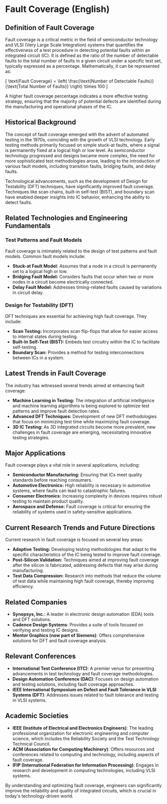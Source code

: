 # Fault Coverage (English)

## Definition of Fault Coverage
Fault coverage is a critical metric in the field of semiconductor technology and VLSI (Very Large Scale Integration) systems that quantifies the effectiveness of a test procedure in detecting potential faults within an integrated circuit (IC). It is defined as the ratio of the number of detectable faults to the total number of faults in a given circuit under a specific test set, typically expressed as a percentage. Mathematically, it can be represented as:

\[ \text{Fault Coverage} = \left( \frac{\text{Number of Detectable Faults}}{\text{Total Number of Faults}} \right) \times 100 \]

A higher fault coverage percentage indicates a more effective testing strategy, ensuring that the majority of potential defects are identified during the manufacturing and operational phases of the IC.

## Historical Background
The concept of fault coverage emerged with the advent of automated testing in the 1970s, coinciding with the growth of VLSI technology. Early testing methods primarily focused on simple stuck-at faults, where a signal is permanently fixed at a logical high or low level. As semiconductor technology progressed and designs became more complex, the need for more sophisticated test methodologies arose, leading to the introduction of various fault models, including transition faults, bridging faults, and delay faults.

Technological advancements, such as the development of Design for Testability (DFT) techniques, have significantly improved fault coverage. Techniques like scan chains, built-in self-test (BIST), and boundary scan have enabled deeper insights into IC behavior, enhancing the ability to detect faults.

## Related Technologies and Engineering Fundamentals
### Test Patterns and Fault Models
Fault coverage is intimately related to the design of test patterns and fault models. Common fault models include:
- **Stuck-at Fault Model:** Assumes that a node in a circuit is permanently set to a logical high or low.
- **Bridging Fault Model:** Considers faults that occur when two or more nodes in a circuit become electrically connected.
- **Delay Fault Model:** Addresses timing-related faults caused by variations in circuit delay.

### Design for Testability (DFT)
DFT techniques are essential for achieving high fault coverage. They include:
- **Scan Testing:** Incorporates scan flip-flops that allow for easier access to internal states during testing.
- **Built-In Self-Test (BIST):** Embeds test circuitry within the IC to facilitate self-testing.
- **Boundary Scan:** Provides a method for testing interconnections between ICs in a system.

## Latest Trends in Fault Coverage
The industry has witnessed several trends aimed at enhancing fault coverage:
- **Machine Learning in Testing:** The integration of artificial intelligence and machine learning algorithms is being explored to optimize test patterns and improve fault detection rates.
- **Advanced DFT Techniques:** Development of new DFT methodologies that focus on minimizing test time while maximizing fault coverage.
- **3D IC Testing:** As 3D integrated circuits become more prevalent, new challenges in fault coverage are emerging, necessitating innovative testing strategies.

## Major Applications
Fault coverage plays a vital role in several applications, including:
- **Semiconductor Manufacturing:** Ensuring that ICs meet quality standards before reaching consumers.
- **Automotive Electronics:** High reliability is necessary in automotive systems, where faults can lead to catastrophic failures.
- **Consumer Electronics:** Increasing complexity in devices requires robust testing to maintain product quality.
- **Aerospace and Defense:** Fault coverage is critical for ensuring the reliability of systems used in safety-sensitive applications.

## Current Research Trends and Future Directions
Current research in fault coverage is focused on several key areas:
- **Adaptive Testing:** Developing testing methodologies that adapt to the specific characteristics of the IC being tested to improve fault coverage.
- **Post-Silicon Validation:** Techniques aimed at improving fault coverage after the silicon is fabricated, addressing defects that may arise during manufacturing.
- **Test Data Compression:** Research into methods that reduce the volume of test data while maintaining high fault coverage, thereby improving efficiency.

## Related Companies
- **Synopsys, Inc.**: A leader in electronic design automation (EDA) tools and DFT solutions.
- **Cadence Design Systems**: Provides a suite of tools focused on verifying and testing IC designs.
- **Mentor Graphics (now part of Siemens)**: Offers comprehensive solutions for DFT and fault coverage analysis.

## Relevant Conferences
- **International Test Conference (ITC)**: A premier venue for presenting advancements in test technology and fault coverage methodologies.
- **Design Automation Conference (DAC)**: Focuses on design automation and testing solutions, including fault coverage approaches.
- **IEEE International Symposium on Defect and Fault Tolerance in VLSI Systems (DFT)**: Addresses issues related to fault tolerance and testing in VLSI systems.

## Academic Societies
- **IEEE (Institute of Electrical and Electronics Engineers)**: The leading professional organization for electronic engineering and computer science, which includes the Reliability Society and the Test Technology Technical Council.
- **ACM (Association for Computing Machinery)**: Offers resources and conferences related to computing and technology, including aspects of fault coverage.
- **IFIP (International Federation for Information Processing)**: Engages in research and development in computing technologies, including VLSI systems.

By understanding and optimizing fault coverage, engineers can significantly improve the reliability and quality of integrated circuits, which is crucial in today's technology-driven world.